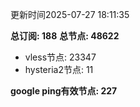 更新时间2025-07-27 18:11:35

**总订阅: 188**
**总节点: 48622**
- vless节点: 23347
- hysteria2节点: 11

**google ping有效节点: 227**
